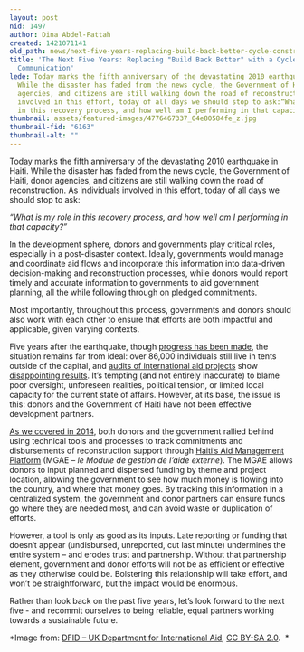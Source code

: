 ```yaml
---
layout: post
nid: 1497
author: Dina Abdel-Fattah
created: 1421071141
old_path: news/next-five-years-replacing-build-back-better-cycle-constructive-communication
title: 'The Next Five Years: Replacing "Build Back Better" with a Cycle of Constructive
  Communication'
lede: Today marks the fifth anniversary of the devastating 2010 earthquake in Haiti.
  While the disaster has faded from the news cycle, the Government of Haiti, donor
  agencies, and citizens are still walking down the road of reconstruction. As individuals
  involved in this effort, today of all days we should stop to ask:“What is my role
  in this recovery process, and how well am I performing in that capacity?”
thumbnail: assets/featured-images/4776467337_04e80584fe_z.jpg
thumbnail-fid: "6163"
thumbnail-alt: ""
---
```


Today marks the fifth anniversary of the devastating 2010 earthquake in Haiti. While the disaster has faded from the news cycle, the Government of Haiti, donor agencies, and citizens are still walking down the road of reconstruction. As individuals involved in this effort, today of all days we should stop to ask:

*“What is my role in this recovery process, and how well am I performing in that capacity?”*

In the development sphere, donors and governments play critical roles, especially in a post-disaster context. Ideally, governments would manage and coordinate aid flows and incorporate this information into data-driven decision-making and reconstruction processes, while donors would report timely and accurate information to governments to aid government planning, all the while following through on pledged commitments.

Most importantly, throughout this process, governments and donors should also work with each other to ensure that efforts are both impactful and applicable, given varying contexts.

Five years after the earthquake, though [progress has been made](http://www.usatoday.com/story/news/world/2014/12/30/haiti-earthquake-five-year-anniversary/20767723/), the situation remains far from ideal: over 86,000 individuals still live in tents outside of the capital, and [audits of international aid projects](http://www.thefiscaltimes.com/2014/12/09/US-Home-Reconstruction-Haiti-Another-Disaster) show [disappointing results](https://www.devex.com/news/auditors-verdict-on-eu-aid-to-post-earthquake-haiti-not-effective-enough-84456). It’s tempting (and not entirely inaccurate) to blame poor oversight, unforeseen realities, political tension, or limited local capacity for the current state of affairs. However, at its base, the issue is this: donors and the Government of Haiti have not been effective development partners.

[As we covered in 2014](http://aiddata.org/blog/following-the-money-haiti-tracks-donor-commitments-to-fulfill-their-aid-pledges), both donors and the government rallied behind using technical tools and processes to track commitments and disbursements of reconstruction support through [Haiti’s Aid Management Platform](https://haiti.ampsite.net/) (MGAE – *le Module de gestion de l’aide externe*). The MGAE allows donors to input planned and dispersed funding by theme and project location, allowing the government to see how much money is flowing into the country, and where that money goes. By tracking this information in a centralized system, the government and donor partners can ensure funds go where they are needed most, and can avoid waste or duplication of efforts.

However, a tool is only as good as its inputs. Late reporting or funding that doesn‘t appear (undisbursed, unreported, cut last minute) undermines the entire system – and erodes trust and partnership. Without that partnership element, government and donor efforts will not be as efficient or effective as they otherwise could be. Bolstering this relationship will take effort, and won’t be straightforward, but the impact would be enormous.

Rather than look back on the past five years, let’s look forward to the next five - and recommit ourselves to being reliable, equal partners working towards a sustainable future.


*Image from: [DFID – UK Department for International Aid](https://www.flickr.com/photos/dfid/4776467337), [CC BY-SA 2.0](https://creativecommons.org/licenses/by-sa/2.0/).  *
